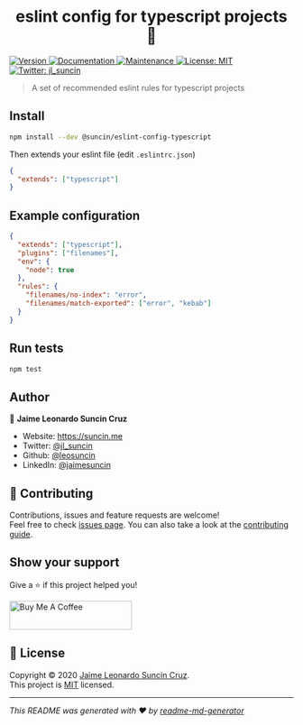 <h1 align="center">eslint config for typescript projects 👋</h1>
<p>
  <a href="https://www.npmjs.com/package/@suncin/eslint-config-typescript" target="_blank">
    <img alt="Version" src="https://img.shields.io/npm/v/@suncin/eslint-config-typescript.svg">
  </a>
  <a href="https://github.com/leosuncin/eslint-config-typescript#readme" target="_blank">
    <img alt="Documentation" src="https://img.shields.io/badge/documentation-yes-brightgreen.svg" />
  </a>
  <a href="https://github.com/leosuncin/eslint-config-typescript/graphs/commit-activity" target="_blank">
    <img alt="Maintenance" src="https://img.shields.io/badge/Maintained%3F-yes-green.svg" />
  </a>
  <a href="https://github.com/leosuncin/eslint-config-typescript/blob/master/LICENSE" target="_blank">
    <img alt="License: MIT" src="https://img.shields.io/github/license/leosuncin/eslint-config-typescript" />
  </a>
  <a href="https://twitter.com/jl_suncin" target="_blank">
    <img alt="Twitter: jl_suncin" src="https://img.shields.io/twitter/follow/jl_suncin.svg?style=social" />
  </a>
</p>

> A set of recommended eslint rules for typescript projects

## Install

```sh
npm install --dev @suncin/eslint-config-typescript
```

Then extends your eslint file (edit `.eslintrc.json`)

```json
{
  "extends": ["typescript"]
}
```

## Example configuration

```json
{
  "extends": ["typescript"],
  "plugins": ["filenames"],
  "env": {
    "node": true
  },
  "rules": {
    "filenames/no-index": "error",
    "filenames/match-exported": ["error", "kebab"]
  }
}
```

## Run tests

```sh
npm test
```

## Author

👤 **Jaime Leonardo Suncin Cruz**

- Website: https://suncin.me
- Twitter: [@jl_suncin](https://twitter.com/jl_suncin)
- Github: [@leosuncin](https://github.com/leosuncin)
- LinkedIn: [@jaimesuncin](https://linkedin.com/in/jaimesuncin)

## 🤝 Contributing

Contributions, issues and feature requests are welcome!<br />Feel free to check [issues page](https://github.com/leosuncin/eslint-config-typescript/issues). You can also take a look at the [contributing guide](https://github.com/leosuncin/eslint-config-typescript/blob/master/CONTRIBUTING.md).

## Show your support

Give a ⭐️ if this project helped you!

<a href="https://www.buymeacoffee.com/suncin" target="_blank"><img src="https://cdn.buymeacoffee.com/buttons/default-yellow.png" alt="Buy Me A Coffee" style="height: 51px !important;width: 217px !important;" ></a>

## 📝 License

Copyright © 2020 [Jaime Leonardo Suncin Cruz](https://github.com/leosuncin).<br />
This project is [MIT](https://github.com/leosuncin/eslint-config-typescript/blob/master/LICENSE) licensed.

---

_This README was generated with ❤️ by [readme-md-generator](https://github.com/kefranabg/readme-md-generator)_
